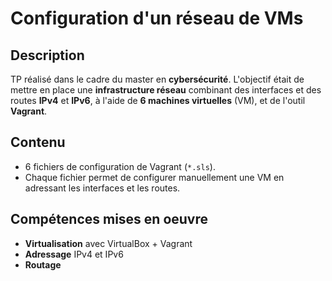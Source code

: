 # Configuration d'un réseau de VMs

## Description
TP réalisé dans le cadre du master en **cybersécurité**.
L'objectif était de mettre en place une **infrastructure réseau** combinant des interfaces et des routes **IPv4** et **IPv6**, à l'aide de **6 machines virtuelles** (VM), et de l'outil **Vagrant**.

## Contenu
- 6 fichiers de configuration de Vagrant (`*.sls`).
- Chaque fichier permet de configurer manuellement une VM en adressant les interfaces et les routes.

## Compétences mises en oeuvre
- **Virtualisation** avec VirtualBox + Vagrant
- **Adressage** IPv4 et IPv6
- **Routage**
